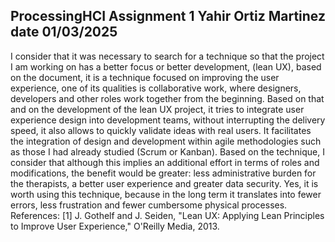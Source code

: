 <!DOCTYPE html>
<html lang="en">
<head>
   
</head>
<body>
    <h2>ProcessingHCI Assignment 1 Yahir Ortiz Martinez date 01/03/2025</h2>
    <p>I consider that it was necessary to search for a technique so that the project I am working on has a better focus or better development, (lean UX), based on the document, it is a technique focused on improving the user experience, one of its qualities is collaborative work, where designers, developers and other roles work together from the beginning. Based on that and on the development of the lean UX project, it tries to integrate user experience design into development teams, without interrupting the delivery speed, it also allows to quickly validate ideas with real users. It facilitates the integration of design and development within agile methodologies such as those I had already studied (Scrum or Kanban). Based on the technique, I consider that although this implies an additional effort in terms of roles and modifications, the benefit would be greater: less administrative burden for the therapists, a better user experience and greater data security. Yes, it is worth using this technique, because in the long term it translates into fewer errors, less frustration and fewer cumbersome physical processes. References: [1] J. Gothelf and J. Seiden, "Lean UX: Applying Lean Principles to Improve User Experience," O'Reilly Media, 2013.</p>
</body>
    </html>
